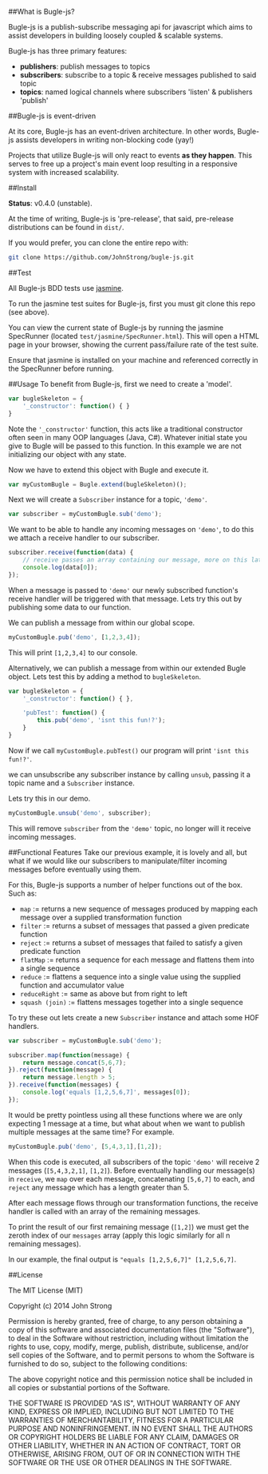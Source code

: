 ##What is Bugle-js?

Bugle-js is a publish-subscribe messaging api for javascript which
aims to assist developers in building loosely coupled & scalable systems.

Bugle-js has three primary features:

* <strong>publishers</strong>: publish messages to topics 
* <strong>subscribers</strong>: subscribe to a topic & receive messages published to said topic
* <strong>topics</strong>: named logical channels where subscribers 'listen' & publishers 'publish'

##Bugle-js is event-driven

At its core, Bugle-js has an event-driven architecture. 
In other words, Bugle-js assists developers in writing non-blocking code (yay!)

Projects that utilize Bugle-js will only react to events <strong>as they happen</strong>.
This serves to free up a project's main event loop resulting in a responsive system with increased scalability.

##Install

<b>Status</b>: v0.4.0 (unstable).

At the time of writing, Bugle-js is 'pre-release', that said, pre-release distributions can be found in ``dist/``.

If you would prefer, you can clone the entire repo with:
```bash
git clone https://github.com/JohnStrong/bugle-js.git
```

##Test

All Bugle-js BDD tests use <a href="http://jasmine.github.io/">jasmine</a>.

To run the jasmine test suites for Bugle-js, first you must git clone this repo (see above).

You can view the current state of Bugle-js by running the jasmine SpecRunner (located ``test/jasmine/SpecRunner.html``).
This will open a HTML page in your browser, showing the current pass/failure rate of the test suite.

Ensure that jasmine is installed on your machine and referenced correctly in the SpecRunner before running.

##Usage
To benefit from Bugle-js, first we need to create a 'model'.
```javascript
var bugleSkeleton = {
	'_constructor': function() { }
}
```
Note the ``'_constructor'`` function, this acts like a traditional constructor often seen in many OOP
languages (Java, C#). Whatever initial state you give to Bugle will be passed to this function. In this example we are not initializing our object with any state.

Now we have to extend this object with Bugle and execute it.
```javascript
var myCustomBugle = Bugle.extend(bugleSkeleton)();
```
Next we will create a ``Subscriber`` instance for a topic, ``'demo'``.

```javascript
var subscriber = myCustomBugle.sub('demo');
```

We want to be able to handle any incoming messages on ``'demo'``, to do this we attach a receive handler to our subscriber.

```javascript
subscriber.receive(function(data) {
	// receive passes an array containing our message, more on this later
	console.log(data[0]);
});
```
When a message is passed to ``'demo'`` our newly subscribed function's receive handler will be triggered with that message.
Lets try this out by publishing some data to our function.

We can publish a message from within our global scope.

```javascript
myCustomBugle.pub('demo', [1,2,3,4]);
```
This will print ``[1,2,3,4]`` to our console.

Alternatively, we can publish a message from within our extended Bugle object. 
Lets test this by adding a method to ``bugleSkeleton``.

```javascript
var bugleSkeleton = {
	'_constructor': function() { },

	'pubTest': function() {
		this.pub('demo', 'isnt this fun!?');
	}
}
```
Now if we call ``myCustomBugle.pubTest()`` our program will print ``'isnt this fun!?'``.

we can unsubscribe any subscriber instance by calling `unsub`, passing it a topic name and a ``Subscriber`` instance.

Lets try this in our demo.

```javascript
myCustomBugle.unsub('demo', subscriber);
```

This will remove ``subscriber`` from the ``'demo'`` topic, no longer will it receive incoming messages.

##Functional Features
Take our previous example, it is lovely and all, but what if we would like our subscribers to manipulate/filter incoming messages before eventually using them.

For this, Bugle-js supports a number of helper functions out of the box. 
Such as:
* ``map`` := returns a new sequence of messages produced by mapping each message over a supplied transformation function
* ``filter`` := returns a subset of messages that passed a given predicate function
* ``reject`` := returns a subset of messages that failed to satisfy a given predicate function
* ``flatMap`` := returns a sequence for each message and flattens them into a single sequence
* ``reduce`` := flattens a sequence into a single value using the supplied function and accumulator value
* ``reduceRight`` := same as above but from right to left
* ``squash (join)`` := flattens messages together into a single sequence

To try these out lets create a new ``Subscriber`` instance and attach some HOF handlers.

```javascript
var subscriber = myCustomBugle.sub('demo');

subscriber.map(function(message) {
	return message.concat(5,6,7);
}).reject(function(message) {
	return message.length > 5;
}).receive(function(messages) {
	console.log('equals [1,2,5,6,7]', messages[0]);
});
```
It would be pretty pointless using all these functions where we are only expecting 1 message at a time, but what about when we want to publish multiple messages at the same time? For example.

```javascript
myCustomBugle.pub('demo', [5,4,3,1],[1,2]);
```
When this code is executed, all subscribers of the topic ``'demo'`` will receive 2 messages (``[5,4,3,2,1]``, ``[1,2]``). 
Before eventually handling our message(s) in ``receive``, we ``map`` over each message, concatenating ``[5,6,7]`` to each, and ``reject`` any message which has a length greater than 5.

After each message flows through our transformation functions, the receive handler is called with an array of the remaining messages.

To print the result of our first remaining message (``[1,2]``) we must get the zeroth index of our ``messages`` array (apply this logic similarly for all n remaining messages).

In our example, the final output is ``"equals [1,2,5,6,7]" [1,2,5,6,7]``.

##License

The MIT License (MIT)

Copyright (c) 2014 John Strong

Permission is hereby granted, free of charge, to any person obtaining a copy
of this software and associated documentation files (the "Software"), to deal
in the Software without restriction, including without limitation the rights
to use, copy, modify, merge, publish, distribute, sublicense, and/or sell
copies of the Software, and to permit persons to whom the Software is
furnished to do so, subject to the following conditions:

The above copyright notice and this permission notice shall be included in
all copies or substantial portions of the Software.

THE SOFTWARE IS PROVIDED "AS IS", WITHOUT WARRANTY OF ANY KIND, EXPRESS OR
IMPLIED, INCLUDING BUT NOT LIMITED TO THE WARRANTIES OF MERCHANTABILITY,
FITNESS FOR A PARTICULAR PURPOSE AND NONINFRINGEMENT. IN NO EVENT SHALL THE
AUTHORS OR COPYRIGHT HOLDERS BE LIABLE FOR ANY CLAIM, DAMAGES OR OTHER
LIABILITY, WHETHER IN AN ACTION OF CONTRACT, TORT OR OTHERWISE, ARISING FROM,
OUT OF OR IN CONNECTION WITH THE SOFTWARE OR THE USE OR OTHER DEALINGS IN
THE SOFTWARE.
